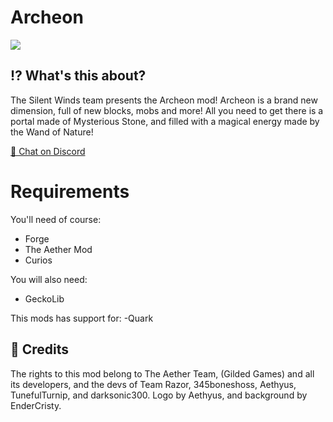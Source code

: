 # Archeon
![](https://media.discordapp.net/attachments/938106904129986590/992778838889222184/unknown.png?width=886&height=498)

## ⁉ What's this about?

The Silent Winds team presents the Archeon mod! Archeon is a brand new dimension, full of new blocks, mobs and more! All you need to get there is a portal made of Mysterious Stone, and filled with a magical energy made by the Wand of Nature!

<a class="github-button" href="https://discord.gg/hhGPj8sMzT
" data-icon="octicon-comment-discussion" aria-label="Chat on Discord"> 💬 Chat on Discord</a>
# Requirements

You'll need of course:
 - Forge
 - The Aether Mod
 - Curios
 
 You will also need:
 - GeckoLib
 
 This mods has support for:
 -Quark
 
## 📜 Credits

The rights to this mod belong to The Aether Team, (Gilded Games) and all its developers, and the devs of Team Razor, 345boneshoss, Aethyus, TunefulTurnip, and darksonic300. Logo by Aethyus, and background by EnderCristy.
